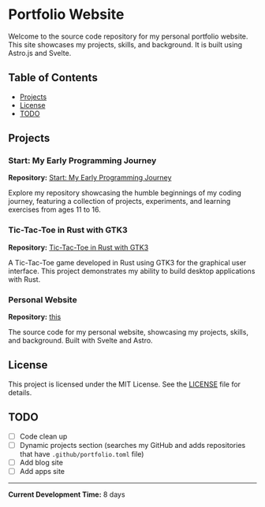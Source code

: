 # Portfolio Website

Welcome to the source code repository for my personal portfolio website. This site showcases my projects, skills, and background. It is built using Astro.js and Svelte.

## Table of Contents

- [Projects](#projects)
- [License](#license)
- [TODO](#todo)


## Projects

### Start: My Early Programming Journey

**Repository:** [Start: My Early Programming Journey](https://github.com/kodematthieu/start)

Explore my repository showcasing the humble beginnings of my coding journey, featuring a collection of projects, experiments, and learning exercises from ages 11 to 16.

### Tic-Tac-Toe in Rust with GTK3

**Repository:** [Tic-Tac-Toe in Rust with GTK3](https://github.com/kodematthieu/tic-tac-toe-rust-gtk3)

A Tic-Tac-Toe game developed in Rust using GTK3 for the graphical user interface. This project demonstrates my ability to build desktop applications with Rust.

### Personal Website

**Repository:** [this](https://github.com/kodematthieu/personal-website)

The source code for my personal website, showcasing my projects, skills, and background. Built with Svelte and Astro.

## License

This project is licensed under the MIT License. See the [LICENSE](LICENSE) file for details.

## TODO

- [ ] Code clean up
- [ ] Dynamic projects section (searches my GitHub and adds repositories that have `.github/portfolio.toml` file)
- [ ] Add blog site
- [ ] Add apps site

---

**Current Development Time:** 8 days